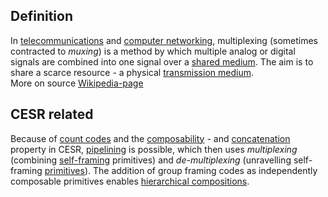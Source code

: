 ## Definition

In [telecommunications](https://en.wikipedia.org/wiki/Telecommunications) and [computer networking](https://en.wikipedia.org/wiki/Computer_network), multiplexing (sometimes contracted to _muxing_) is a method by which multiple analog or digital signals are combined into one signal over a [shared medium](https://en.wikipedia.org/wiki/Shared_medium). The aim is to share a scarce resource - a physical [transmission medium](https://en.wikipedia.org/wiki/Transmission_medium).\
More on source [Wikipedia-page](https://en.wikipedia.org/wiki/Multiplexing)

## CESR related
Because of [count codes](count-code) and the [composability](composability) - and [concatenation](concatenation) property in CESR, [pipelining](pipelining) is possible, which then uses _multiplexing_ (combining [self-framing](self-framing) primitives) and _de-multiplexing_ (unravelling self-framing [primitives](primitives)). The addition of group framing codes as independently composable primitives enables [hierarchical compositions](hierarchical-composition).